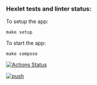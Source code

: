 ### Hexlet tests and linter status:

To setup the app:

```
make setup
```

To start the app:
```
make compose
```

[![Actions Status](https://github.com/ArtemRakov/devops-for-programmers-project-lvl1/workflows/hexlet-check/badge.svg)](https://github.com/ArtemRakov/devops-for-programmers-project-lvl1/actions)

[![push](https://github.com/ArtemRakov/devops-for-programmers-project-lvl1/actions/workflows/push.yml/badge.svg)](https://github.com/ArtemRakov/devops-for-programmers-project-lvl1/actions/workflows/push.yml)
